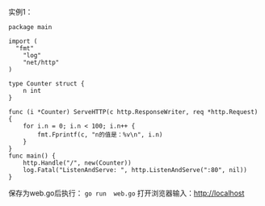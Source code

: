 实例1：

    package main
    
    import (
      "fmt"
    	"log"
    	"net/http"
    )
    
    type Counter struct {
    	n int
    }
    
    func (i *Counter) ServeHTTP(c http.ResponseWriter, req *http.Request) {
    	for i.n = 0; i.n < 100; i.n++ {
    		fmt.Fprintf(c, "n的值是：%v\n", i.n)
    	}
    }
    func main() {
    	http.Handle("/", new(Counter))
    	log.Fatal("ListenAndServe: ", http.ListenAndServe(":80", nil))
    }

保存为web.go后执行： `go run  web.go` 打开浏览器输入：[http://localhost](http://localhost)

